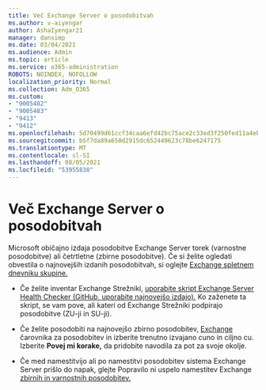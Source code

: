 ```yaml
---
title: Več Exchange Server o posodobitvah
ms.author: v-aiyengar
author: AshaIyengar21
manager: dansimp
ms.date: 03/04/2021
ms.audience: Admin
ms.topic: article
ms.service: o365-administration
ROBOTS: NOINDEX, NOFOLLOW
localization_priority: Normal
ms.collection: Adm_O365
ms.custom:
- "9005482"
- "9005483"
- "9413"
- "9412"
ms.openlocfilehash: 5d70499d61ccf34caa6efd42bc75ace2c33ed3f250fed11a4eba0ae040caa9bf
ms.sourcegitcommit: b5f7da89a650d2915dc652449623c78be6247175
ms.translationtype: MT
ms.contentlocale: sl-SI
ms.lasthandoff: 08/05/2021
ms.locfileid: "53955838"
---
```

# <a name="about-exchange-server-updates"></a>Več Exchange Server o posodobitvah

Microsoft običajno izdaja posodobitve Exchange Server torek (varnostne posodobitve) ali četrtletne (zbirne posodobitve). Če si želite ogledati obvestila o najnovejših izdanih posodobitvah, si oglejte [Exchange spletnem dnevniku skupine.](https://aka.ms/ehlo)

- Če želite inventar Exchange Strežniki, [uporabite skript Exchange Server Health Checker (GitHub, uporabite najnovejšo izdajo).](https://aka.ms/ExchangeHealthChecker) Ko zaženete ta skript, se vam pove, ali kateri od Exchange Strežniki podpirajo posodobitve (ZU-ji in SU-ji).

- Če želite posodobiti na najnovejšo zbirno posodobitev, [Exchange](https://aka.ms/ExchangeUpdateWizard) čarovnika za posodobitev in izberite trenutno izvajano cuno in ciljno cu. Izberite **Povej mi korake,** da pridobite navodila za pot za svoje okolje.

- Če med namestitvijo ali po namestitvi posodobitev sistema Exchange Server prišlo do napak, glejte Popravilo ni uspelo namestitev Exchange [zbirnih in varnostnih posodobitev.](https://docs.microsoft.com/exchange/troubleshoot/client-connectivity/exchange-security-update-issues)
